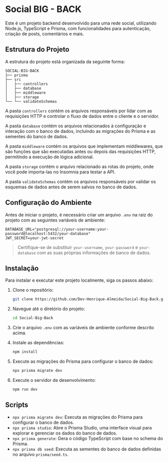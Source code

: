 # Social BIG - BACK

Este é um projeto backend desenvolvido para uma rede social, utilizando Node.js, TypeScript e Prisma, com funcionalidades para autenticação, criação de posts, comentários e mais.

## Estrutura do Projeto

A estrutura do projeto está organizada da seguinte forma:

```
SOCIAL-BIG-BACK
├── prisma
├── src
│   ├── controllers
│   ├── database
│   ├── middleware
│   ├── storage
└── └── validateSchemas
```

A pasta `controllers` contém os arquivos responsáveis por lidar com as requisições HTTP e controlar o fluxo de dados entre o cliente e o servidor.

A pasta `database` contém os arquivos relacionados à configuração e interação com o banco de dados, incluindo as migrações do Prisma e as sementes do banco de dados.

A pasta `middleware` contém os arquivos que implementam middlewares, que são funções que são executadas antes ou depois das requisições HTTP, permitindo a execução de lógica adicional.

A pasta `storage` contém o arquivo relacionado as rotas do projeto, onde você pode importa-las no Insomnia para testar a API.

A pasta `validateSchemas` contém os arquivos responsáveis por validar os esquemas de dados antes de serem salvos no banco de dados.

## Configuração do Ambiente

Antes de iniciar o projeto, é necessário criar um arquivo `.env` na raiz do projeto com as seguintes variáveis de ambiente:

```plaintext
DATABASE_URL="postgresql://your-username:your-password@localhost:5432/your-database"
JWT_SECRET=your-jwt-secret
```

> Certifique-se de substituir `your-username`, `your-password` e `your-database` com as suas próprias informações de banco de dados.

## Instalação

Para instalar e executar este projeto localmente, siga os passos abaixo:

1. Clone o repositório:

   ```bash
   git clone https://github.com/Dev-Henrique-Almeida/Social-Big-Back.git
   ```

2. Navegue até o diretório do projeto:

   ```bash
   cd Social-Big-Back
   ```

3. Crie o arquivo `.env` com as variáveis de ambiente conforme descrito acima.

4. Instale as dependências:

   ```bash
   npm install
   ```

5. Execute as migrações do Prisma para configurar o banco de dados:

   ```bash
   npx prisma migrate dev
   ```

6. Execute o servidor de desenvolvimento:

   ```bash
   npm run dev
   ```

## Scripts

- `npx prisma migrate dev`: Executa as migrações do Prisma para configurar o banco de dados.
- `npx prisma studio`: Abre o Prisma Studio, uma interface visual para explorar e gerenciar os dados do banco de dados.
- `npx prisma generate`: Gera o código TypeScript com base no schema do Prisma.
- `npx prisma db seed`: Executa as sementes do banco de dados definidas no arquivo `prisma/seed.ts`.
